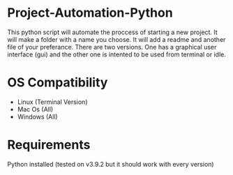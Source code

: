 # Project-Automation-Python
This python script will automate the proccess of starting a new project. It will make a folder with a name you choose. It will add a readme and another file of your preferance. There are two versions. One has a graphical user interface (gui) and the other one is intented to be used from terminal or idle.

# OS Compatibility
* Linux (Terminal Version)
* Mac Os (All)
* Windows (All)

# Requirements
Python installed
(tested on v3.9.2 but it should work with every version)
